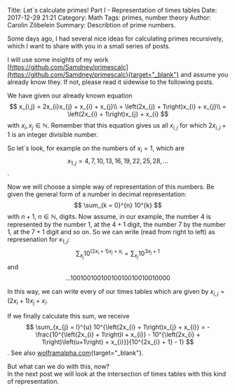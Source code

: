 Title:      Let`s calculate primes! Part I - Representation of times tables
Date:       2017-12-29 21:21
Category:   Math
Tags:       primes, number theory
Author:     Carolin Zöbelein
Summary:    Describtion of prime numbers.

Some days ago, I had several nice ideas for calculating primes recursively, which I want to share with you in a small series of posts.  

I will use some insights of my work [https://github.com/Samdney/primescalc](https://github.com/Samdney/primescalc){target="_blank"} and assume you already know they. If not, please read it sidewise to the following posts.  

We have given our already known equation  
$$
	x_{i,j} 	= 2x_{i}x_{j} + x_{i} + x_{j}\\
			= \left(2x_{j} + 1\right)x_{i} + x_{j}\\
			= \left(2x_{i} + 1\right)x_{j} + x_{i}
$$
with $x_{i}, x_{j} \in \mathbb{N}$. Remember that this equation gives us all $x_{i,j}$ for which $2x_{i,j} + 1$ is an integer divisible number. 

So let`s look, for example on the numbers of $x_{i} = 1$, which are
$$x_{1,j} = 4, 7, 10, 13, 16, 19, 22, 25, 28, \dots$$.

Now we will choose a simple way of representation of this numbers. Be given the general form of a number in decimal representation:
$$
	\sum_{k = 0}^{n} 10^{k}
$$
with $n+1$, $n \in \mathbb{N}$, digits. Now assume, in our example, the number 4 is represented by the number 1, at the $4+1$ digit, the number 7 by the number 1, at the $7+1$ digit and so on. So we can write (read from right to left) as represenation for $x_{1,j}$:
$$
	\sum_{x_{j}} 10^{\left(2x_{i} + 1\right)x_{j} + x_{i}} = \sum_{x_{j}} 10^{3x_{j} + 1}
$$
and
$$
\dots 10010010010010010010010010000
$$

In this way, we can write every of our times tables which are given by $x_{i,j} = \left(2x_{i} + 1\right)x_{j} + x_{i}$.  

If we finally calculate this sum, we receive
$$
	\sum_{x_{j} = l}^{u} 10^{\left(2x_{i} + 1\right)x_{j} + x_{i}} = - \frac{10^{\left(2x_{i} + 1\right)l + x_{i}} - 10^{\left(2x_{i} + 1\right)\left(u+1\right) + x_{i}}}{10^{2x_{i} + 1} - 1}
$$. See also [wolframalpha.com](https://www.wolframalpha.com/input/?i=sum+z%3Dl,+u,+10%5E%28%282*x+%2B+1%29*z+%2B+x%29#7928802016733054506){target="_blank"}.


But what can we do with this, now?  
In the next post we will look at the intersection of times tables with this kind of representation.
